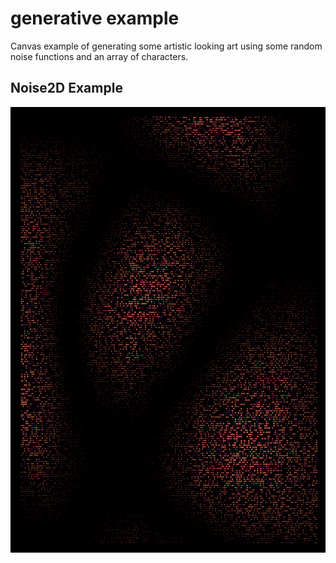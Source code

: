 # generative example

Canvas example of generating some artistic looking art using some random noise functions and an array of characters.

## Noise2D Example

![Generative Art Using Noise](download.png)

